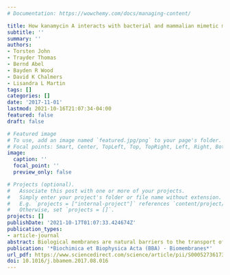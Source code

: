 ```yaml
---
# Documentation: https://wowchemy.com/docs/managing-content/

title: How kanamycin A interacts with bacterial and mammalian mimetic membranes
subtitle: ''
summary: ''
authors:
- Torsten John
- Trayder Thomas
- Bernd Abel
- Bayden R Wood
- David K Chalmers
- Lisandra L Martin
tags: []
categories: []
date: '2017-11-01'
lastmod: 2021-10-16T21:07:34-04:00
featured: false
draft: false

# Featured image
# To use, add an image named `featured.jpg/png` to your page's folder.
# Focal points: Smart, Center, TopLeft, Top, TopRight, Left, Right, BottomLeft, Bottom, BottomRight.
image:
  caption: ''
  focal_point: ''
  preview_only: false

# Projects (optional).
#   Associate this post with one or more of your projects.
#   Simply enter your project's folder or file name without extension.
#   E.g. `projects = ["internal-project"]` references `content/project/deep-learning/index.md`.
#   Otherwise, set `projects = []`.
projects: []
publishDate: '2021-10-17T01:07:33.424674Z'
publication_types:
- article-journal
abstract: Biological membranes are natural barriers to the transport of molecules and drugs within human bodies. Many antibacterial agents need to cross these membranes to reach their target and elicit specific effects. Kanamycin A belongs to the family of aminoglycoside antibiotics that target cellular RNA to inhibit bacterial and viral replication. Previous studies have shown that aminoglycosides bind to mammalian but disrupt bacterial membranes. In this study, molecular dynamics (MD) simulations and infrared (IR) spectroscopy were applied to investigate the initial, first key interactions of kanamycin A, as a representative aminoglycoside, with both bacterial and mammalian lipid bilayers at the molecular level. Computational studies revealed strong hydrogen bonding interactions between the hydroxyl and amino groups of the aminoglycoside with the ester carbonyl and phosphate groups of the lipids. IR spectroscopy provided experimental verification of the important role of the lipid's ester carbonyl, phosphate and hydroxyl groups for aminoglycoside binding. The bacterial membrane became disordered upon aminoglycoside addition, whereas the mammalian membrane became stiffer and more ordered. This indicates the bacterial membrane disruption observed by previous studies.
publication: '*Biochimica et Biophysica Acta (BBA) - Biomembranes*'
url_pdf: https://www.sciencedirect.com/science/article/pii/S0005273617302663/pdfft?md5=0da586f12e2ef5520fd4f4ebc99a2739&pid=1-s2.0-S0005273617302663-main.pdf
doi: 10.1016/j.bbamem.2017.08.016
---
```

